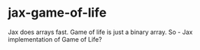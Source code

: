 # jax-game-of-life
Jax does arrays fast. Game of life is just a binary array. So - Jax implementation of Game of Life?
